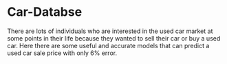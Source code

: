 # Car-Databse
There are lots of individuals who are interested in the used car market at some points in their life because they wanted to sell their car or buy a used car. Here there are some useful and accurate models that can predict a used car sale price with only 6% error.
